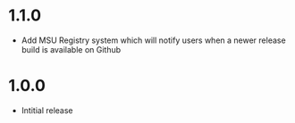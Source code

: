 # 1.1.0
- Add MSU Registry system which will notify users when a newer release build is available on Github

# 1.0.0
- Intitial release